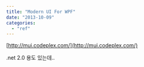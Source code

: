 ```yaml
---
title: "Modern UI For WPF"
date: "2013-10-09"
categories: 
  - "ref"
---
```


[http://mui.codeplex.com/](http://mui.codeplex.com/)

.net 2.0 용도 있는데..
